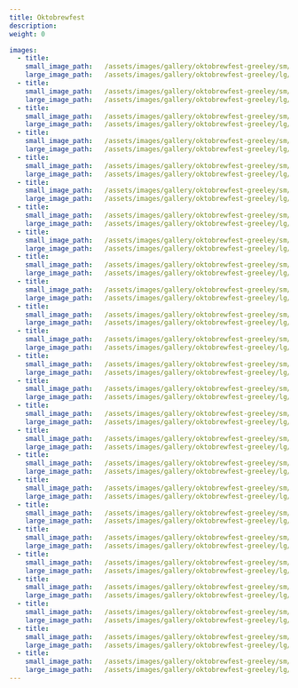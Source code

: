 ```yaml
---
title: Oktobrewfest
description:
weight: 0

images:
  - title:
    small_image_path:	/assets/images/gallery/oktobrewfest-greeley/sm/oktobrewfest-greeley-1.jpg
    large_image_path:	/assets/images/gallery/oktobrewfest-greeley/lg/oktobrewfest-greeley-1.jpg
  - title:
    small_image_path:	/assets/images/gallery/oktobrewfest-greeley/sm/oktobrewfest-greeley-2.jpg
    large_image_path:	/assets/images/gallery/oktobrewfest-greeley/lg/oktobrewfest-greeley-2.jpg
  - title:
    small_image_path:	/assets/images/gallery/oktobrewfest-greeley/sm/oktobrewfest-greeley-3.jpg
    large_image_path:	/assets/images/gallery/oktobrewfest-greeley/lg/oktobrewfest-greeley-3.jpg
  - title:
    small_image_path:	/assets/images/gallery/oktobrewfest-greeley/sm/oktobrewfest-greeley-4.jpg
    large_image_path:	/assets/images/gallery/oktobrewfest-greeley/lg/oktobrewfest-greeley-4.jpg
  - title:
    small_image_path:	/assets/images/gallery/oktobrewfest-greeley/sm/oktobrewfest-greeley-5.jpg
    large_image_path:	/assets/images/gallery/oktobrewfest-greeley/lg/oktobrewfest-greeley-5.jpg
  - title:
    small_image_path:	/assets/images/gallery/oktobrewfest-greeley/sm/oktobrewfest-greeley-6.jpg
    large_image_path:	/assets/images/gallery/oktobrewfest-greeley/lg/oktobrewfest-greeley-6.jpg
  - title:
    small_image_path:	/assets/images/gallery/oktobrewfest-greeley/sm/oktobrewfest-greeley-7.jpg
    large_image_path:	/assets/images/gallery/oktobrewfest-greeley/lg/oktobrewfest-greeley-7.jpg
  - title:
    small_image_path:	/assets/images/gallery/oktobrewfest-greeley/sm/oktobrewfest-greeley-8.jpg
    large_image_path:	/assets/images/gallery/oktobrewfest-greeley/lg/oktobrewfest-greeley-8.jpg
  - title:
    small_image_path:	/assets/images/gallery/oktobrewfest-greeley/sm/oktobrewfest-greeley-9.jpg
    large_image_path:	/assets/images/gallery/oktobrewfest-greeley/lg/oktobrewfest-greeley-9.jpg
  - title:
    small_image_path:	/assets/images/gallery/oktobrewfest-greeley/sm/oktobrewfest-greeley-10.jpg
    large_image_path:	/assets/images/gallery/oktobrewfest-greeley/lg/oktobrewfest-greeley-10.jpg
  - title:
    small_image_path:	/assets/images/gallery/oktobrewfest-greeley/sm/oktobrewfest-greeley-11.jpg
    large_image_path:	/assets/images/gallery/oktobrewfest-greeley/lg/oktobrewfest-greeley-11.jpg
  - title:
    small_image_path:	/assets/images/gallery/oktobrewfest-greeley/sm/oktobrewfest-greeley-12.jpg
    large_image_path:	/assets/images/gallery/oktobrewfest-greeley/lg/oktobrewfest-greeley-12.jpg
  - title:
    small_image_path:	/assets/images/gallery/oktobrewfest-greeley/sm/oktobrewfest-greeley-13.jpg
    large_image_path:	/assets/images/gallery/oktobrewfest-greeley/lg/oktobrewfest-greeley-13.jpg
  - title:
    small_image_path:	/assets/images/gallery/oktobrewfest-greeley/sm/oktobrewfest-greeley-14.jpg
    large_image_path:	/assets/images/gallery/oktobrewfest-greeley/lg/oktobrewfest-greeley-14.jpg
  - title:
    small_image_path:	/assets/images/gallery/oktobrewfest-greeley/sm/oktobrewfest-greeley-15.jpg
    large_image_path:	/assets/images/gallery/oktobrewfest-greeley/lg/oktobrewfest-greeley-15.jpg
  - title:
    small_image_path:	/assets/images/gallery/oktobrewfest-greeley/sm/oktobrewfest-greeley-16.jpg
    large_image_path:	/assets/images/gallery/oktobrewfest-greeley/lg/oktobrewfest-greeley-16.jpg
  - title:
    small_image_path:	/assets/images/gallery/oktobrewfest-greeley/sm/oktobrewfest-greeley-17.jpg
    large_image_path:	/assets/images/gallery/oktobrewfest-greeley/lg/oktobrewfest-greeley-17.jpg
  - title:
    small_image_path:	/assets/images/gallery/oktobrewfest-greeley/sm/oktobrewfest-greeley-18.jpg
    large_image_path:	/assets/images/gallery/oktobrewfest-greeley/lg/oktobrewfest-greeley-18.jpg
  - title:
    small_image_path:	/assets/images/gallery/oktobrewfest-greeley/sm/oktobrewfest-greeley-19.jpg
    large_image_path:	/assets/images/gallery/oktobrewfest-greeley/lg/oktobrewfest-greeley-19.jpg
  - title:
    small_image_path:	/assets/images/gallery/oktobrewfest-greeley/sm/oktobrewfest-greeley-20.jpg
    large_image_path:	/assets/images/gallery/oktobrewfest-greeley/lg/oktobrewfest-greeley-20.jpg
  - title:
    small_image_path:	/assets/images/gallery/oktobrewfest-greeley/sm/oktobrewfest-greeley-21.jpg
    large_image_path:	/assets/images/gallery/oktobrewfest-greeley/lg/oktobrewfest-greeley-21.jpg
  - title:
    small_image_path:	/assets/images/gallery/oktobrewfest-greeley/sm/oktobrewfest-greeley-22.jpg
    large_image_path:	/assets/images/gallery/oktobrewfest-greeley/lg/oktobrewfest-greeley-22.jpg
  - title:
    small_image_path:	/assets/images/gallery/oktobrewfest-greeley/sm/oktobrewfest-greeley-23.jpg
    large_image_path:	/assets/images/gallery/oktobrewfest-greeley/lg/oktobrewfest-greeley-23.jpg
  - title:
    small_image_path:	/assets/images/gallery/oktobrewfest-greeley/sm/oktobrewfest-greeley-24.jpg
    large_image_path:	/assets/images/gallery/oktobrewfest-greeley/lg/oktobrewfest-greeley-24.jpg
  - title:
    small_image_path:	/assets/images/gallery/oktobrewfest-greeley/sm/oktobrewfest-greeley-25.jpg
    large_image_path:	/assets/images/gallery/oktobrewfest-greeley/lg/oktobrewfest-greeley-25.jpg
---
```

